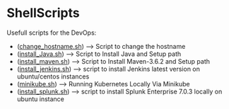 # ShellScripts
Usefull scripts for the DevOps:
* ([change_hostname.sh](https://github.com/sivakumarvunnam/DevOpsShellScripts/blob/master/change_hostname.sh)) --> Script to change the hostname
* ([install_Java.sh](https://github.com/sivakumarvunnam/DevOpsShellScripts/blob/master/install_maven.sh)) --> Script to Install Java and Setup path
* ([install_maven.sh](https://github.com/sivakumarvunnam/DevOpsShellScripts/blob/master/install_maven.sh)) --> Script to Install Maven-3.6.2 and Setup path
* ([install_jenkins.sh](https://github.com/sivakumarvunnam/DevOpsShellScripts/blob/master/install_jenkins.sh)) --> script to install Jenkins latest version on ubuntu/centos instances
* ([minikube.sh](https://github.com/sivakumarvunnam/DevOpsShellScripts/blob/master/minikube.sh)) --> Running Kubernetes Locally Via Minikube
* ([install_splunk.sh](https://github.com/sivakumarvunnam/DevOpsShellScripts/blob/master/install_splunk.sh)) --> script to install Splunk Enterprise 7.0.3 locally on ubuntu instance
